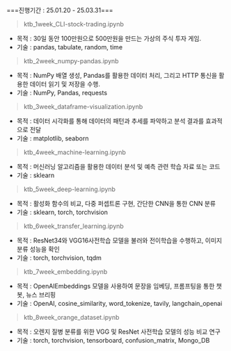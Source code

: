 ===진행기간 : 25.01.20 - 25.03.31===
> ktb_1week_CLI-stock-trading.ipynb
- 목적 : 30일 동안 100만원으로 500만원을 만드는 가상의 주식 투자 게임.
- 기술 : pandas, tabulate, random, time
> ktb_2week_numpy-pandas.ipynb
- 목적 : NumPy 배열 생성, Pandas를 활용한 데이터 처리, 그리고 HTTP 통신을 활용한 데이터 읽기 및 저장을 수행.
- 기술 : NumPy, Pandas, requests
> ktb_3week_dataframe-visualization.ipynb
- 목적 : 데이터 시각화를 통해 데이터의 패턴과 추세를 파악하고 분석 결과를 효과적으로 전달 
- 기술 : matplotlib, seaborn
> ktb_4week_machine-learning.ipynb
- 목적 : 머신러닝 알고리즘을 활용한 데이터 분석 및 예측 관련 학습 자료 또는 코드
- 기술 : sklearn
> ktb_5week_deep-learning.ipynb
- 목적 : 활성화 함수의 비교, 다중 퍼셉트론 구현, 간단한 CNN을 통한 CNN 분류
- 기술 : sklearn, torch, torchvision
> ktb_6week_transfer_learning.ipynb
- 목적 : ResNet34와 VGG16사전학습 모델을 불러와 전이학습을 수행하고, 이미지 분류 성능을 확인
- 기술 : torch, torchvision, tqdm
> ktb_7week_embedding.ipynb
- 목적 : OpenAIEmbeddings 모델을 사용하여 문장을 임베딩, 프롬프팅을 통한 챗봇, 뉴스 브리핑
- 기술 : OpenAI, cosine_similarity, word_tokenize, tavily, langchain_openai
> ktb_8week_orange_dataset.ipynb
- 목적 : 오렌지 질병 분류를 위한 VGG 및 ResNet 사전학습 모델의 성능 비교 연구
- 기술 : torch, torchvision, tensorboard, confusion_matrix, Mongo_DB
